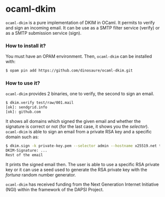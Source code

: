 # ocaml-dkim

`ocaml-dkim` is a pure implementation of DKIM in OCaml. It permits to verify and
sign an incoming email. It can be use as a SMTP filter service (verify) or as a
SMTP submission service (sign).

### How to install it?

You must have an OPAM environment. Then, `ocaml-dkim` can be installed with:

```sh
$ opam pin add https://github.com/dinosaure/ocaml-dkim.git
```

### How to use it?

`ocaml-dkim` provides 2 binaries, one to verify, the second to sign an email.

```sh
$ dkim.verify test/raw/001.mail
[ok]: sendgrid.info
[ok]: github.com
```

It shows all domains which signed the given email and whether the signature is
correct or not (for the last case, it shows you the _selector_). `ocaml-dkim` is
able to sign an email from a private RSA key and a specific domain such as:

```sh
$ dkim.sign -k private-key.pem --selector admin --hostname x25519.net test/raw/001.mail
DKIM-Signature: ...
Rest of the email
```

It prints the signed email then. The user is able to use a specific RSA private
key or it can use a seed used to generate the RSA private key with the _fortuna_
random number generator.

`ocaml-dkim` has received funding from the Next Generation Internet Initiative
(NGI) within the framework of the DAPSI Project.
